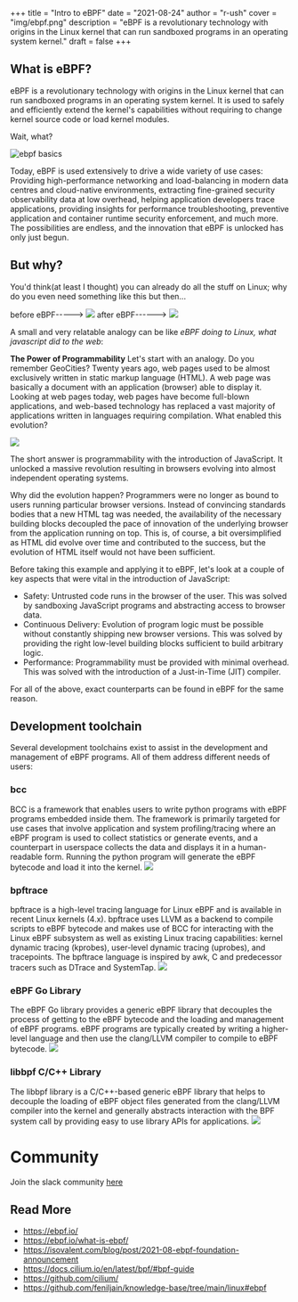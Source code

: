 +++
title = "Intro to eBPF"
date = "2021-08-24"
author = "r-ush"
cover = "img/ebpf.png"
description = "eBPF is a revolutionary technology with origins in the Linux kernel that can run sandboxed programs in an operating system kernel."
draft = false
+++

## What is eBPF?

eBPF is a revolutionary technology with origins in the Linux kernel that can run sandboxed programs in an operating system kernel. It is used to safely and efficiently extend the kernel's capabilities without requiring to change kernel source code or load kernel modules.

Wait, what?

![ebpf basics](https://i.imgur.com/OT38RIt.png)

Today, eBPF is used extensively to drive a wide variety of use cases: Providing high-performance networking and load-balancing in modern data centres and cloud-native environments, extracting fine-grained security observability data at low overhead, helping application developers trace applications, providing insights for performance troubleshooting, preventive application and container runtime security enforcement, and much more. The possibilities are endless, and the innovation that eBPF is unlocked has only just begun.

## But why?

You'd think(at least I thought) you can already do all the stuff on Linux; why do you even need something like this but then...

before eBPF----->
![](https://isovalent.com/assets/blog/ebpf-foundation-announcement/Comic1.png)
after eBPF------>
![](https://isovalent.com/assets/blog/ebpf-foundation-announcement/Comic2.png)

A small and very relatable analogy can be like <i>eBPF doing to Linux, what javascript did to the web</i>:

<b>The Power of Programmability</b>
Let's start with an analogy. Do you remember GeoCities? Twenty years ago, web pages used to be almost exclusively written in static markup language (HTML). A web page was basically a document with an application (browser) able to display it. Looking at web pages today, web pages have become full-blown applications, and web-based technology has replaced a vast majority of applications written in languages requiring compilation. What enabled this evolution?

![](https://i.imgur.com/FUImfbW.png)

The short answer is programmability with the introduction of JavaScript. It unlocked a massive revolution resulting in browsers evolving into almost independent operating systems.

Why did the evolution happen? Programmers were no longer as bound to users running particular browser versions. Instead of convincing standards bodies that a new HTML tag was needed, the availability of the necessary building blocks decoupled the pace of innovation of the underlying browser from the application running on top. This is, of course, a bit oversimplified as HTML did evolve over time and contributed to the success, but the evolution of HTML itself would not have been sufficient.

Before taking this example and applying it to eBPF, let's look at a couple of key aspects that were vital in the introduction of JavaScript:

- Safety: Untrusted code runs in the browser of the user. This was solved by sandboxing JavaScript programs and abstracting access to browser data.
- Continuous Delivery: Evolution of program logic must be possible without constantly shipping new browser versions. This was solved by providing the right low-level building blocks sufficient to build arbitrary logic.
- Performance: Programmability must be provided with minimal overhead. This was solved with the introduction of a Just-in-Time (JIT) compiler.

For all of the above, exact counterparts can be found in eBPF for the same reason.

## Development toolchain

Several development toolchains exist to assist in the development and management of eBPF programs. All of them address different needs of users:

### bcc

BCC is a framework that enables users to write python programs with eBPF programs embedded inside them. The framework is primarily targeted for use cases that involve application and system profiling/tracing where an eBPF program is used to collect statistics or generate events, and a counterpart in userspace collects the data and displays it in a human-readable form. Running the python program will generate the eBPF bytecode and load it into the kernel.
![](https://i.imgur.com/sZ9fyyR.png)

### bpftrace

bpftrace is a high-level tracing language for Linux eBPF and is available in recent Linux kernels (4.x). bpftrace uses LLVM as a backend to compile scripts to eBPF bytecode and makes use of BCC for interacting with the Linux eBPF subsystem as well as existing Linux tracing capabilities: kernel dynamic tracing (kprobes), user-level dynamic tracing (uprobes), and tracepoints. The bpftrace language is inspired by awk, C and predecessor tracers such as DTrace and SystemTap.
![](https://i.imgur.com/VslEFzm.png)

### eBPF Go Library

The eBPF Go library provides a generic eBPF library that decouples the process of getting to the eBPF bytecode and the loading and management of eBPF programs. eBPF programs are typically created by writing a higher-level language and then use the clang/LLVM compiler to compile to eBPF bytecode.
![](https://i.imgur.com/NtkM5oE.png)

### libbpf C/C++ Library

The libbpf library is a C/C++-based generic eBPF library that helps to decouple the loading of eBPF object files generated from the clang/LLVM compiler into the kernel and generally abstracts interaction with the BPF system call by providing easy to use library APIs for applications.
![](https://i.imgur.com/tNIptkT.png)

# Community

Join the slack community [here](https://ebpf.io/slack)

## Read More

- https://ebpf.io/
- https://ebpf.io/what-is-ebpf/
- https://isovalent.com/blog/post/2021-08-ebpf-foundation-announcement
- https://docs.cilium.io/en/latest/bpf/#bpf-guide
- https://github.com/cilium/
- https://github.com/feniljain/knowledge-base/tree/main/linux#ebpf
